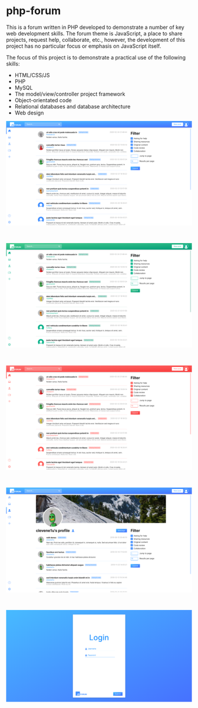 # php-forum

This is a forum written in PHP developed to demonstrate a number of key web development skills. The forum theme is JavaScript, a place to share projects, request help, collaborate, etc., however, the development of this project has no particular focus or emphasis on JavaScript itself. 

The focus of this project is to demonstrate a practical use of the following skills:
* HTML/CSS/JS
* PHP
* MySQL
* The model/view/controller project framework
* Object-orientated code
* Relational databases and database architecture
* Web design

<kbd>
    <img src="https://raw.githubusercontent.com/barjoco/php-forum/master/preview.png">
</kbd>

&nbsp;

<kbd>
    <img src="https://raw.githubusercontent.com/barjoco/php-forum/master/preview_green.png">
</kbd>

&nbsp;

<kbd>
    <img src="https://raw.githubusercontent.com/barjoco/php-forum/master/preview_red.png">
</kbd>

&nbsp;

<kbd>
    <img src="https://raw.githubusercontent.com/barjoco/php-forum/master/preview2.png">
</kbd>

&nbsp;

<kbd>
    <img src="https://raw.githubusercontent.com/barjoco/php-forum/master/preview3.png">
</kbd>
